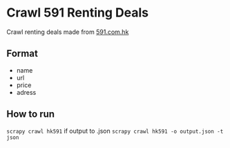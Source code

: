 # Crawl 591 Renting Deals 

Crawl renting deals made from [591.com.hk](http://www.591.com.hk/home/index/deal)

## Format
- name
- url
- price
- adress

## How to run
`scrapy crawl hk591`
 if output to .json
 `scrapy crawl hk591 -o output.json -t json`